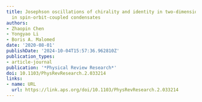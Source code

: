 ```yaml
---
title: Josephson oscillations of chirality and identity in two-dimensional solitons
  in spin-orbit-coupled condensates
authors:
- Zhaopin Chen
- Yongyao Li
- Boris A. Malomed
date: '2020-08-01'
publishDate: '2024-10-04T15:57:36.962810Z'
publication_types:
- article-journal
publication: '*Physical Review Research*'
doi: 10.1103/PhysRevResearch.2.033214
links:
- name: URL
  url: https://link.aps.org/doi/10.1103/PhysRevResearch.2.033214
---
```


